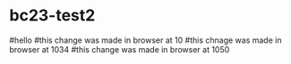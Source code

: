 # bc23-test2
#hello
#this change was made in browser at 10
#this chnage was made in browser at 1034
#this change was made in browser at 1050
